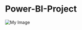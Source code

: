 # Power-BI-Project

![My Image]([./Pictures/PowerBi.jpg](https://github.com/raghadAmangour/Power-BI-Project/blob/main/PowerBi.jpg?raw=true))
